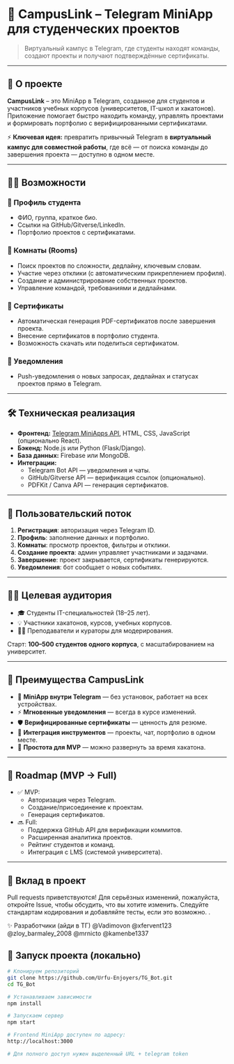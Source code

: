 # 🚀 CampusLink – Telegram MiniApp для студенческих проектов

> Виртуальный кампус в Telegram, где студенты находят команды, создают проекты и получают подтверждённые сертификаты.

---

## 🎯 О проекте

**CampusLink** – это MiniApp в Telegram, созданное для студентов и участников учебных корпусов (университетов, IT-школ и хакатонов).  
Приложение помогает быстро находить команду, управлять проектами и формировать портфолио с верифицированными сертификатами.

⚡ **Ключевая идея:** превратить привычный Telegram в **виртуальный кампус для совместной работы**, где всё — от поиска команды до завершения проекта — доступно в одном месте.

---

## 🧑‍💻 Возможности

### 🔹 Профиль студента
- ФИО, группа, краткое био.
- Ссылки на GitHub/Gitverse/LinkedIn.
- Портфолио проектов с сертификатами.

### 🔹 Комнаты (Rooms)
- Поиск проектов по сложности, дедлайну, ключевым словам.
- Участие через отклики (с автоматическим прикреплением профиля).
- Создание и администрирование собственных проектов.
- Управление командой, требованиями и дедлайнами.

### 🔹 Сертификаты
- Автоматическая генерация PDF-сертификатов после завершения проекта.
- Внесение сертификатов в портфолио студента.
- Возможность скачать или поделиться сертификатом.

### 🔹 Уведомления
- Push-уведомления о новых запросах, дедлайнах и статусах проектов прямо в Telegram.

---

## 🛠 Техническая реализация

- **Фронтенд:** [Telegram MiniApps API](https://core.telegram.org/bots/webapps), HTML, CSS, JavaScript (опционально React).  
- **Бэкенд:** Node.js или Python (Flask/Django).  
- **База данных:** Firebase или MongoDB.  
- **Интеграции:**
  - Telegram Bot API — уведомления и чаты.
  - GitHub/Gitverse API — верификация ссылок (опционально).
  - PDFKit / Canva API — генерация сертификатов.

---

## 🧭 Пользовательский поток

1. **Регистрация**: авторизация через Telegram ID.  
2. **Профиль**: заполнение данных и портфолио.  
3. **Комнаты**: просмотр проектов, фильтры и отклики.  
4. **Создание проекта**: админ управляет участниками и задачами.  
5. **Завершение**: проект закрывается, сертификаты генерируются.  
6. **Уведомления**: бот сообщает о новых событиях.  

---

## 👨‍🎓 Целевая аудитория

- 🎓 Студенты IT-специальностей (18–25 лет).  
- 💡 Участники хакатонов, курсов, учебных корпусов.  
- 🧑‍🏫 Преподаватели и кураторы для модерирования.  

Старт: **100–500 студентов одного корпуса**, с масштабированием на университет.

---

## 🌟 Преимущества CampusLink

- 📲 **MiniApp внутри Telegram** — без установок, работает на всех устройствах.  
- ⚡ **Мгновенные уведомления** — всегда в курсе изменений.  
- 🛡 **Верифицированные сертификаты** — ценность для резюме.  
- 🧩 **Интеграция инструментов** — проекты, чат, портфолио в одном месте.  
- 🚀 **Простота для MVP** — можно развернуть за время хакатона.  

---

## 📌 Roadmap (MVP → Full)

- ✅ MVP:
  - Авторизация через Telegram.
  - Создание/присоединение к проектам.
  - Генерация сертификатов.  
- 🔜 Full:
  - Поддержка GitHub API для верификации коммитов.
  - Расширенная аналитика проектов.
  - Рейтинг студентов и команд.
  - Интеграция с LMS (системой университета).

---
## 🤝 Вклад в проект

Pull requests приветствуются! Для серьёзных изменений, пожалуйста, откройте Issue, чтобы обсудить, что вы хотите изменить.
Следуйте стандартам кодирования и добавляйте тесты, если это возможно.
.

✨ Разработчики (айди в ТГ)
@Vadimovon
@xfervent123
@zloy_barmaley_2008
@mrnicto
@kamenbe1337
## 🚀 Запуск проекта (локально)

```bash
# Клонируем репозиторий
git clone https://github.com/Urfu-Enjoyers/TG_Bot.git
cd TG_Bot

# Устанавливаем зависимости
npm install

# Запускаем сервер
npm start

# Frontend MiniApp доступен по адресу:
http://localhost:3000

# Для полного доступ нужен выделенный URL + telegram token

